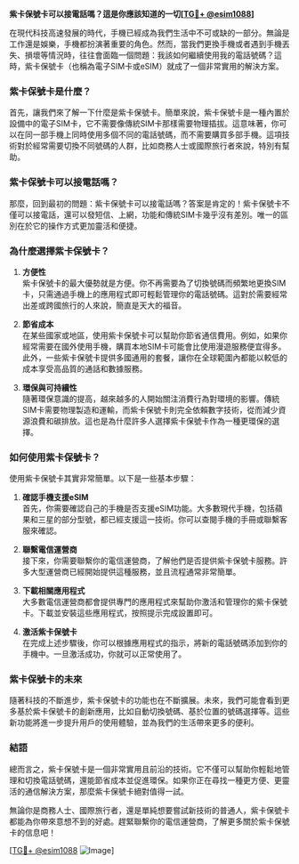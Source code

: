 **紫卡保號卡可以接電話嗎？這是你應該知道的一切[[TG💪+ @esim1088](https://t.me/s/esim1088)]**

在現代科技高速發展的時代，手機已經成為我們生活中不可或缺的一部分。無論是工作還是娛樂，手機都扮演著重要的角色。然而，當我們更換手機或者遇到手機丟失、損壞等情況時，往往會面臨一個問題：我該如何繼續使用我的電話號碼？這時，紫卡保號卡（也稱為電子SIM卡或eSIM）就成了一個非常實用的解決方案。

### 紫卡保號卡是什麼？

首先，讓我們來了解一下什麼是紫卡保號卡。簡單來說，紫卡保號卡是一種內置於設備中的電子SIM卡，它不需要像傳統SIM卡那樣需要物理插拔。這意味著，你可以在同一部手機上同時使用多個不同的電話號碼，而不需要購買多部手機。這項技術對於經常需要切換不同號碼的人群，比如商務人士或國際旅行者來說，特別有幫助。

### 紫卡保號卡可以接電話嗎？

那麼，回到最初的問題：紫卡保號卡可以接電話嗎？答案是肯定的！紫卡保號卡不僅可以接電話，還可以發短信、上網，功能和傳統SIM卡幾乎沒有差別。唯一的區別在於它的操作方式更加靈活和便捷。

### 為什麼選擇紫卡保號卡？

1. **方便性**  
   紫卡保號卡的最大優勢就是方便。你不再需要為了切換號碼而頻繁地更換SIM卡，只需通過手機上的應用程式即可輕鬆管理你的電話號碼。這對於需要經常出差或跨國旅行的人來說，簡直是天大的福音。

2. **節省成本**  
   在某些國家或地區，使用紫卡保號卡可以幫助你節省通信費用。例如，如果你經常需要在國外使用手機，購買本地SIM卡可能會比使用漫遊服務便宜得多。此外，一些紫卡保號卡提供多國通用的套餐，讓你在全球範圍內都能以較低的成本享受高品質的通話和數據服務。

3. **環保與可持續性**  
   隨著環保意識的提高，越來越多的人開始關注消費行為對環境的影響。傳統SIM卡需要物理製造和運輸，而紫卡保號卡則完全依賴數字技術，從而減少資源浪費和碳排放。這也是為什麼許多人選擇紫卡保號卡作為一種更環保的選擇。

### 如何使用紫卡保號卡？

使用紫卡保號卡其實非常簡單。以下是一些基本步驟：

1. **確認手機支援eSIM**  
   首先，你需要確認自己的手機是否支援eSIM功能。大多數現代手機，包括蘋果和三星的部分型號，都已經支援這一技術。你可以查閱手機的手冊或聯繫客服來確認。

2. **聯繫電信運營商**  
   接下來，你需要聯繫你的電信運營商，了解他們是否提供紫卡保號卡服務。許多大型運營商已經開始提供這種服務，並且流程通常非常簡單。

3. **下載相關應用程式**  
   大多數電信運營商都會提供專門的應用程式來幫助你激活和管理你的紫卡保號卡。下載並安裝這些應用程式，按照提示完成設置即可。

4. **激活紫卡保號卡**  
   在完成上述步驟後，你可以根據應用程式的指示，將新的電話號碼添加到你的手機中。一旦激活成功，你就可以正常使用了。

### 紫卡保號卡的未來

隨著科技的不斷進步，紫卡保號卡的功能也在不斷擴展。未來，我們可能會看到更多基於紫卡保號卡的創新應用，比如自動切換號碼、基於位置的號碼選擇等。這些新功能將進一步提升用戶的使用體驗，並為我們的生活帶來更多的便利。

### 結語

總而言之，紫卡保號卡是一個非常實用且前沿的技術。它不僅可以幫助你輕鬆地管理和切換電話號碼，還能節省成本並促進環保。如果你正在尋找一種更方便、更靈活的通信解決方案，那麼紫卡保號卡絕對值得一試。

無論你是商務人士、國際旅行者，還是單純想要嘗試新技術的普通人，紫卡保號卡都能為你帶來意想不到的好處。趕緊聯繫你的電信運營商，了解更多關於紫卡保號卡的信息吧！

[[TG💪+ @esim1088](https://t.me/s/esim1088) ![Image](https://i.postimg.cc/4NQfJmqS/Snipaste-2025-05-13-00-14-12.png)]